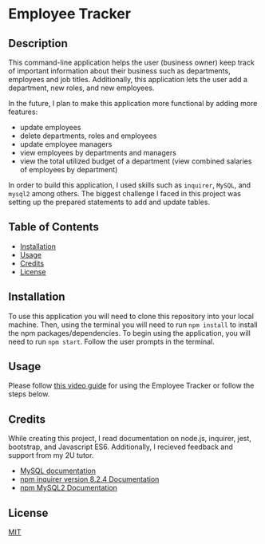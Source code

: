# Employee Tracker

## Description
This command-line application helps the user (business owner) keep track of important information about their business such as departments, employees and job titles. Additionally, this application lets the user add a department, new roles, and new employees. 

In the future, I plan to make this application more functional by adding more features: 
- update employees
- delete departments, roles and employees 
- update employee managers 
- view employees by departments and managers
- view the total utilized budget of a department (view combined salaries of employees by department)

In order to build this application, I used skills such as `inquirer`, `MySQL`, and `mysql2` among others. The biggest challenge I faced in this project was setting up the prepared statements to add and update tables.  

## Table of Contents

- [Installation](#installation)
- [Usage](#usage)
- [Credits](#credits)
- [License](#license)

## Installation

To use this application you will need to clone this repository into your local machine. Then, using the terminal you will need to run `npm install` to install the npm packages/dependencies. To begin using the application, you will need to run `npm start`. Follow the user prompts in the terminal. 

## Usage

Please follow [this video guide](https://drive.google.com/file/d/1UPwQC8bYgik5BaN1-O3i2dKIZDl1ylvP/view?usp=sharing) 
for using the Employee Tracker or follow the steps below.

## Credits

While creating this project, I read documentation on node.js, inquirer, jest, bootstrap, and Javascript ES6. Additionally, I recieved feedback and support from my 2U tutor. 

- [MySQL documentation](https://coding-boot-camp.github.io/full-stack/mysql/mysql-reference-guide)
- [npm inquirer version 8.2.4 Documentation](https://www.npmjs.com/package/inquirer/v/8.2.4#documentation)
- [npm MySQL2 Documentation](https://www.npmjs.com/package/mysql2#documentation)

## License

[MIT](https://spdx.org/licenses/MIT.html)
